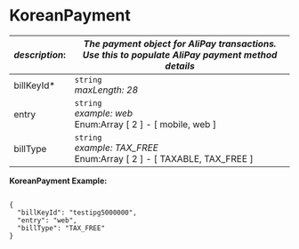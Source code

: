 
# KoreanPayment

| *description*:   | *The payment object for AliPay transactions. Use this to populate AliPay payment method details*|
|----|----|
| billKeyId* |    ``` string ```  <br/>   *maxLength: 28* |
| entry |    ``` string ```   <br/>  *example: web*  <br/> Enum:Array [ 2 ] - [ mobile, web ]|
| billType |    ``` string ```  <br/>   *example: TAX_FREE*   <br/> Enum:Array [ 2 ] - [ TAXABLE, TAX_FREE ]|


**KoreanPayment Example:**

```{r}

{
  "billKeyId": "testipg5000000",
  "entry": "web",
  "billType": "TAX_FREE"
}
```





